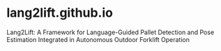 # lang2lift.github.io
Lang2Lift: A Framework for Language-Guided Pallet Detection and Pose Estimation Integrated in Autonomous Outdoor Forklift Operation
